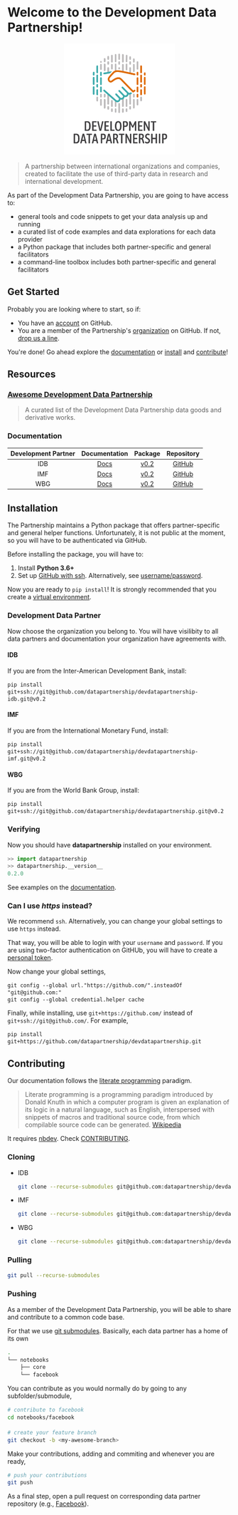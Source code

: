 # Welcome to the Development Data Partnership!

<p align="center">
  <img width="250" height="250" src="images/logo.png">
</p>


 > A partnership between international organizations and companies, created to facilitate the use of third-party data in research and international development.

As part of the Development Data Partnership, you are going to have access to:

- general tools and code snippets to get your data analysis up and running
- a curated list of code examples and data explorations for each data provider
- a Python package that includes both partner-specific and general facilitators
- a command-line toolbox includes both partner-specific and general facilitators

## Get Started

Probably you are looking where to start, so if:

- You have an [account](https://github.com/join?ref_cta=Sign+up&ref_loc=header+logged+out&ref_page=%2Fjoin&source=header) on GitHub.
- You are a member of the Partnership's [organization](https://github.com/orgs/datapartnership/people) on GitHub. If not, [drop us a line](mailto:datapartnership@worldbank.org).

You're done! Go ahead explore the [documentation](#documentation) or [install](#installation) and [contribute](#contributing)!

## Resources

### [Awesome Development Data Partnership](https://datapartnership.github.io/awesome-ddp/)

> A curated list of the Development Data Partnership data goods and derivative works.

### Documentation

| Development Partner | Documentation   | Package       | Repository    |
|:-------------------:|:---------------:|:-------------:|:-------------:|
| IDB                 | [Docs](https://devdatapartnership-idb.herokuapp.com/) | [v0.2](https://github.com/datapartnership/devdatapartnership-idb/releases/tag/v0.2) | [GitHub](https://github.com/datapartnership/devdatapartnership-idb) |
| IMF                 | [Docs](https://devdatapartnership-imf.herokuapp.com/) | [v0.2](https://github.com/datapartnership/devdatapartnership-imf/releases/tag/v0.2) | [GitHub](https://github.com/datapartnership/devdatapartnership-imf) |
| WBG                 | [Docs](https://docs.datapartnership.org) | [v0.2](https://github.com/datapartnership/devdatapartnership/releases/tag/v0.2) | [GitHub](https://github.com/datapartnership/devdatapartnership)

## Installation

The Partnership maintains a Python package that offers partner-specific and general helper functions. Unfortunately, it is not public at the moment, so you will have to be authenticated via GitHub.

Before installing the package, you will have to:

1. Install **Python 3.6+**
1. Set up [GitHub with ssh](https://help.github.com/en/github/authenticating-to-github/connecting-to-github-with-ssh). Alternatively, see [username/password](#can-i-use-https-instead).

Now you are ready to `pip install`! It is strongly recommended that you create a [virtual environment](https://docs.python-guide.org/dev/virtualenvs/).

### Development Data Partner

Now choose the organization you belong to. You will have visilibity to all data partners and documentation your organization have agreements with.

#### IDB 

If you are from the Inter-American Development Bank, install:

```
pip install git+ssh://git@github.com/datapartnership/devdatapartnership-idb.git@v0.2
```

#### IMF

If you are from the International Monetary Fund, install:

```
pip install git+ssh://git@github.com/datapartnership/devdatapartnership-imf.git@v0.2
```

#### WBG

If you are from the World Bank Group, install:

```
pip install git+ssh://git@github.com/datapartnership/devdatapartnership.git@v0.2
```

### Verifying 

Now you should have **datapartnership** installed on your environment.

```python
>> import datapartnership
>> datapartnership.__version__
0.2.0
```

See examples on the [documentation](#documentation).

### Can I use *https* instead?

We recommend `ssh`. Alternatively, you can change your global settings to use `https` instead.

That way, you will be able to login with your `username` and `password`. If you are using two-factor authentication on GitHUb, you will have to create a [personal token](https://help.github.com/en/github/authenticating-to-github/creating-a-personal-access-token-for-the-command-line).

Now change your global settings,

```
git config --global url."https://github.com/".insteadOf "git@github.com:"
git config --global credential.helper cache
```

Finally, while installing, use `git+https://github.com/` instead of `git+ssh://git@github.com/`. For example,

```
pip install git+https://github.com/datapartnership/devdatapartnership.git
```

## Contributing

Our documentation follows the [literate programming](https://en.wikipedia.org/wiki/Literate_programming) paradigm.

> Literate programming is a programming paradigm introduced by Donald Knuth in which a computer program is given an explanation of its logic in a natural language, such as English, interspersed with snippets of macros and traditional source code, from which compilable source code can be generated. [Wikipedia](https://en.wikipedia.org/wiki/Literate_programming) 

It requires [nbdev](https://github.com/fastai/nbdev). Check [CONTRIBUTING](CONTRIBUTING.md).

### Cloning

- IDB 

    ```sh
    git clone --recurse-submodules git@github.com:datapartnership/devdatapartnership-idb.git
    ```

- IMF 

    ```sh
    git clone --recurse-submodules git@github.com:datapartnership/devdatapartnership-imf.git
    ```

- WBG

    ```sh
    git clone --recurse-submodules git@github.com:datapartnership/devdatapartnership.git
    ```

### Pulling

```sh
git pull --recurse-submodules
```

### Pushing

As a member of the Development Data Partnership, you will be able to share and contribute to a common code base.

For that we use [git submodules](https://git-scm.com/book/en/v2/Git-Tools-Submodules). Basically, each data partner has a home of its own

```sh
.
└── notebooks
    ├── core
    └── facebook
```

You can contribute as you would normally do by going to any subfolder/submodule,

```sh
# contribute to facebook
cd notebooks/facebook

# create your feature branch
git checkout -b <my-awesome-branch>
```

Make your contributions, adding and commiting and whenever you are ready,

```sh
# push your contributions
git push
```

As a final step, open a pull request on corresponding data partner repository (e.g., [Facebook](https://github.com/datapartnership/ddp-docs-facebook/pulls)).
